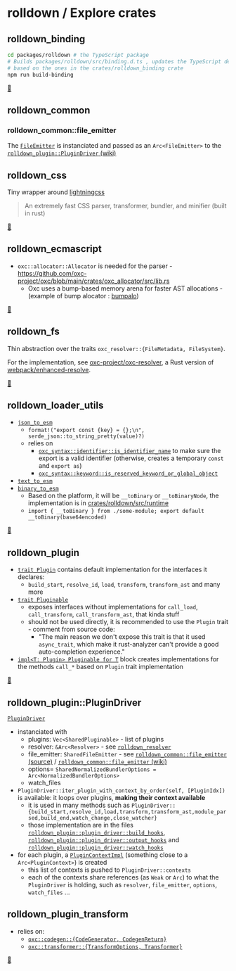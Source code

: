 # rolldown / Explore crates

## rolldown_binding

```sh
cd packages/rolldown # the TypeScript package
# Builds packages/rolldown/src/binding.d.ts , updates the TypeScript definitions of all bindings
# based on the ones in the crates/rolldown_binding crate
npm run build-binding
```

<a href="https://github.com/rolldown/rolldown/tree/main/crates/rolldown_binding" title="Source Code of rolldown_binding">📄</a>

## rolldown_common

### rolldown_common::file_emitter

The [`FileEmitter`](https://github.com/rolldown/rolldown/blob/main/crates/rolldown_common/src/file_emitter.rs) is instanciated and passed as an `Arc<FileEmitter>` to the [`rolldown_plugin::PluginDriver` (wiki)](#rolldown_pluginplugindriver)

## rolldown_css

Tiny wrapper around [lightningcss](https://lightningcss.dev)

> An extremely fast CSS parser, transformer, bundler, and minifier (built in rust)

<a href="https://github.com/rolldown/rolldown/tree/main/crates/rolldown_css" title="Source Code of rolldown_css">📄</a>

## rolldown_ecmascript

- `oxc::allocator::Allocator` is needed for the parser - https://github.com/oxc-project/oxc/blob/main/crates/oxc_allocator/src/lib.rs
  - Oxc uses a bump-based memory arena for faster AST allocations - (example of bump alocator : [bumpalo](https://docs.rs/bumpalo/3.16.0/bumpalo/index.html))

<a href="https://github.com/rolldown/rolldown/tree/main/crates/rolldown_ecmascript" title="Source Code of rolldown_ecmascript">📄</a>

## rolldown_fs

Thin abstraction over the traits `oxc_resolver::{FileMetadata, FileSystem}`.

For the implementation, see [oxc-project/oxc-resolver](https://github.com/oxc-project/oxc-resolver), a Rust version of [webpack/enhanced-resolve](https://github.com/webpack/enhanced-resolve).

<a href="https://github.com/rolldown/rolldown/tree/main/crates/rolldown_fs" title="Source Code of rolldown_fs">📄</a>

## rolldown_loader_utils

- [`json_to_esm`](https://github.com/rolldown/rolldown/blob/main/crates/rolldown_loader_utils/src/json_to_esm.rs)
  - `format!("export const {key} = {};\n", serde_json::to_string_pretty(value)?)`
  - relies on
    - [`oxc_syntax::identifier::is_identifier_name`](https://github.com/oxc-project/oxc/blob/main/crates/oxc_syntax/src/identifier.rs) to make sure the export is a valid identifier (otherwise, creates a temporary `const` and `export as`)
    - [`oxc_syntax::keyword::is_reserved_keyword_or_global_object`](https://github.com/oxc-project/oxc/blob/main/crates/oxc_syntax/src/keyword.rs)
- [`text_to_esm`](https://github.com/rolldown/rolldown/blob/main/crates/rolldown_loader_utils/src/text_to_esm.rs)
- [`binary_to_esm`](https://github.com/rolldown/rolldown/blob/main/crates/rolldown_loader_utils/src/binary_to_esm.rs)
  - Based on the platform, it will be `__toBinary` or `__toBinaryNode`, the implementation is in [crates/rolldown/src/runtime](https://github.com/rolldown/rolldown/blob/main/crates/rolldown/src/runtime/index.js)
  - `import { __toBinary } from ./some-module; export default __toBinary(base64encoded)`

<a href="https://github.com/rolldown/rolldown/tree/main/crates/rolldown_loader_utils" title="Source Code of rolldown_loader_utils">📄</a>

## rolldown_plugin

- [`trait Plugin`](https://github.com/rolldown/rolldown/blob/main/crates/rolldown_plugin/src/plugin.rs) contains default implementation for the interfaces it declares:
  - `build_start`, `resolve_id`, `load`, `transform`, `transform_ast` and many more
- [`trait Pluginable`](https://github.com/rolldown/rolldown/blob/main/crates/rolldown_plugin/src/pluginable.rs)
  - exposes interfaces without implementations for `call_load`, `call_transform`, `call_transform_ast`, that kinda stuff
  - should not be used directly, it is recommended to use the `Plugin` trait - comment from source code:
    - "The main reason we don't expose this trait is that it used `async_trait`, which make it rust-analyzer can't provide a good auto-completion experience."
- [`impl<T: Plugin> Pluginable for T`](https://github.com/rolldown/rolldown/blob/main/crates/rolldown_plugin/src/pluginable.rs) block creates implementations for the methods `call_*` based on `Plugin` trait implementation

<a href="https://github.com/rolldown/rolldown/tree/main/crates/rolldown_plugin" title="Source Code of rolldown_plugin">📄</a>

## rolldown_plugin::PluginDriver

[`PluginDriver`](https://github.com/rolldown/rolldown/blob/main/crates/rolldown_plugin/src/plugin_driver/mod.rs)

- instanciated with
  - plugins: `Vec<SharedPluginable>` - list of plugins
  - resolver: `&Arc<Resolver>` - see [`rolldown_resolver`](#rolldown_resolver)
  - file_emitter: `SharedFileEmitter` - see [`rolldown_common::file_emitter` (source)](https://github.com/rolldown/rolldown/blob/main/crates/rolldown_common/src/file_emitter.rs) / [`rolldown_common::file_emitter` (wiki)](#rolldown_commonfile_emitter)
  - options= `SharedNormalizedBundlerOptions = Arc<NormalizedBundlerOptions>`
  - watch_files
- `PluginDriver::iter_plugin_with_context_by_order(self, [PluginIdx])` is available: it loops over plugins, **making their context available**
  - it is used in many methods such as `PluginDriver::{build_start,resolve_id,load,transform,transform_ast,module_parsed,build_end,watch_change,close_watcher}`
  - those implementation are in the files [`rolldown_plugin::plugin_driver::build_hooks`](https://github.com/rolldown/rolldown/blob/main/crates/rolldown_plugin/src/plugin_driver/build_hooks.rs), [`rolldown_plugin::plugin_driver::output_hooks`](https://github.com/rolldown/rolldown/blob/main/crates/rolldown_plugin/src/plugin_driver/output_hooks.rs) and [`rolldown_plugin::plugin_driver::watch_hooks`](https://github.com/rolldown/rolldown/blob/main/crates/rolldown_plugin/src/plugin_driver/watch_hooks.rs)
- for each plugin, a [`PluginContextImpl`](https://github.com/rolldown/rolldown/blob/main/crates/rolldown_plugin/src/plugin_context.rs) (something close to a `Arc<PluginContext>`) is created
  - this list of contexts is pushed to `PluginDriver::contexts`
  - each of the contexts share references (as `Weak` or `Arc`) to what the `PluginDriver` is holding, such as `resolver`, `file_emitter`, `options`, `watch_files` ...

## rolldown_plugin_transform

- relies on:
  - [`oxc::codegen::{CodeGenerator, CodegenReturn}`](https://github.com/oxc-project/oxc/blob/main/crates/oxc_codegen/src/lib.rs)
  - [`oxc::transformer::{TransformOptions, Transformer}`](https://github.com/oxc-project/oxc/blob/main/crates/oxc_transformer/README.md)

<a href="https://github.com/rolldown/rolldown/tree/main/crates/rolldown_plugin_transform" title="Source Code of rolldown_plugin_transform">📄</a>
